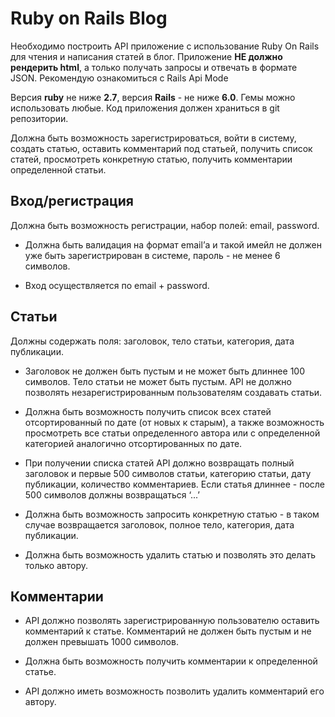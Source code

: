 # Ruby on Rails Blog

Необходимо построить API приложение с использование Ruby On Rails для чтения и написания статей в блог. Приложение **НЕ должно рендерить html**, а только получать запросы и отвечать в формате JSON. Рекомендую ознакомиться с Rails Api Mode

Версия **ruby** не ниже **2.7**, версия **Rails** - не ниже **6.0**. Гемы можно использовать любые. Код приложения должен храниться в git репозитории.

Должна быть возможность зарегистрироваться, войти в систему, создать статью, оставить комментарий под статьей, получить список статей, просмотреть конкретную статью, получить комментарии определенной статьи. 

## Вход/регистрация
Должна быть возможность регистрации, набор полей: email, password. 

- Должна быть валидация на формат email’а и такой имейл не должен уже быть зарегистрирован в системе, пароль - не менее 6 символов.

- Вход осуществляется по email + password.

## Статьи
Должны содержать поля: заголовок, тело статьи, категория, дата публикации.

- Заголовок не должен быть пустым и не может быть длиннее 100 символов. Тело статьи не может быть пустым. API не должно позволять незарегистрированным пользователям создавать статьи.

- Должна быть возможность получить список всех статей отсортированный по дате (от новых к старым), а также возможность просмотреть все статьи определенного автора или с определенной категорией аналогично отсортированных по дате. 

- При получении списка статей API должно возвращать полный заголовок и первые 500 символов статьи, категорию статьи, дату публикации, количество комментариев. Если статья длиннее - после 500 символов должны возвращаться ‘...’

- Должна быть возможность запросить конкретную статью - в таком случае возвращается заголовок, полное тело, категория, дата публикации.

- Должна быть возможность удалить статью и позволять это делать только автору.

## Комментарии
- API должно позволять зарегистрированную пользователю оставить комментарий к статье. Комментарий не должен быть пустым и не должен превышать 1000 символов.

- Должна быть возможность получить комментарии к определенной статье.

- API должно иметь возможность позволить удалить комментарий его автору.





